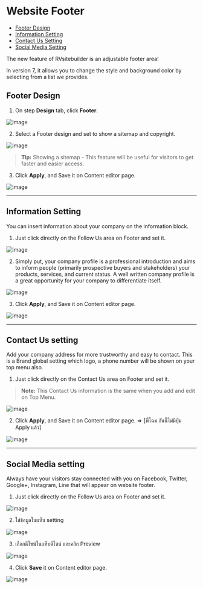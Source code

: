 # Website Footer

  - [Footer Design](#footerdesign)
  - [Information Setting](#informationsetting)
  - [Contact Us Setting](#contactussetting)
  - [Social Media Setting](#socialsetting)



The new feature of RVsitebuilder is an adjustable footer area!

In version 7, it allows you to change the style and background color by selecting from a list we provides.



<a name="footerdesign"></a>
## Footer Design

1. On step **Design** tab, click **Footer**.

![image](images/01_footer.svg)

2. Select a Footer design and set to show a sitemap and copyright.

![image](images/img_02_select_a_footer_design.png)

> **Tip:** Showing a sitemap - This feature will be useful for visitors to get faster and easier access.

3. Click **Apply**, and Save it on Content editor page.

 ![image](images/img_03_click_apply_and_save_footer.png)


---------------------------------------------------------------------------------------------------


<a name="informationsetting"></a>
## Information Setting

You can insert information about your company on the information block.

1. Just click directly on the Follow Us area on Footer and set it. 

 ![image](images/img_04_click_footer_area.png)

2. Simply put, your company profile is a professional introduction and aims to inform people (primarily prospective buyers and stakeholders) your products, services, and current status. A well written company profile is a great opportunity for your company to differentiate itself.

![image](images/img_05_edit_info_footer.png)

3. Click **Apply**, and Save it on Content editor page.

 ![image](images/img_06_click_apply_and_save_info_footer.png)


---------------------------------------------------------------------------------------------------


<a name="contactussetting"></a>
## Contact Us setting

Add your company address for more trustworthy and easy to contact. This is a Brand global setting which logo, a phone number will be shown on your top menu also.

1. Just click directly on the Contact Us area on Footer and set it. 

> **Note:** This Contact Us information is the same when you add and edit on Top Menu.

![image](images/img_07_click_contact_us_area.png)

2. Click **Apply**, and Save it on Content editor page.
=> [พี่โฉม อันนี้ไม่มีปุ่ม Apply แล้ว]

 ![image](images/img_08_save_contact_us_area.png)


---------------------------------------------------------------------------------------------------


<a name="socialsetting"></a>
## Social Media setting

Always have your visitors stay connected with you on Facebook, Twitter, Google+, Instagram, Line that will appear on website footer.

1. Just click directly on the Follow Us area on Footer and set it. 
  
![image](images/img_09_click_follow_us_area.png)

2. ใส่ข้อมูลในแท็บ setting
   
![image](images/img_10_input_data_setting_follow_us_area.png)

3. เลือกดีไซน์ในแท็บดีไซน์ และคลิก Preview

![image](images/img_11_select_design_follow_us_area.png)

4. Click **Save** it on Content editor page.

![image](images/img_12_save_follow_us_area.png)